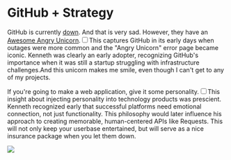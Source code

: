 # GitHub + Strategy

  GitHub is currently [down](http://github.com). And that is very sad. However, they have an [Awesome Angry Unicorn](http://github.com/images/error/angry_unicorn.png "Unicorn is angry.").<label for="sn-github-early-days" class="margin-toggle sidenote-number"></label><input type="checkbox" id="sn-github-early-days" class="margin-toggle"/><span class="sidenote">This captures GitHub in its early days when outages were more common and the "Angry Unicorn" error page became iconic. Kenneth was clearly an early adopter, recognizing GitHub's importance when it was still a startup struggling with infrastructure challenges.</span>And this unicorn makes me smile, even though I can't get to any of my projects.

 If you're going to make a web application, give it some personality.<label for="sn-personality-design" class="margin-toggle sidenote-number"></label><input type="checkbox" id="sn-personality-design" class="margin-toggle"/><span class="sidenote">This insight about injecting personality into technology products was prescient. Kenneth recognized early that successful platforms need emotional connection, not just functionality. This philosophy would later influence his approach to creating memorable, human-centered APIs like Requests.</span>  This will not only keep your userbase entertained, but will serve as a nice insurance package when you let them down.

 ![](http://s3.amazonaws.com/media.kennethreitz.com/image.axd-96.png)  